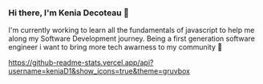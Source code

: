 ### Hi there, I'm Kenia Decoteau 👋
I'm currently working to learn all the fundamentals of javascript to help me along my Software Development journey.
Being a first generation software engineer i want to bring more tech awarness to my community 🤎

https://github-readme-stats.vercel.app/api?username=keniaD1&show_icons=true&theme=gruvbox

<!--
**KeniaD1/KeniaD1** is a ✨ _special_ ✨ repository because its `README.md` (this file) appears on your GitHub profile.

Here are some ideas to get you started:

- 🔭 I’m currently working on ...
- 🌱 I’m currently learning ...
- 👯 I’m looking to collaborate on ...
- 🤔 I’m looking for help with ...
- 💬 Ask me about ...
- 📫 How to reach me: ...
- 😄 Pronouns: ...
- ⚡ Fun fact: ...
-->

